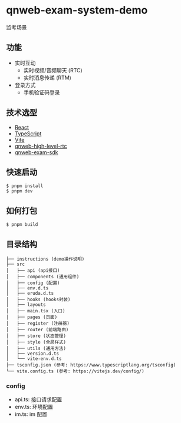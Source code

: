# qnweb-exam-system-demo

监考场景

## 功能

* 实时互动
    * 实时视频/音频聊天 (RTC)
    * 实时消息传递 (RTM)
* 登录方式
    * 手机验证码登录

## 技术选型

* [React](https://github.com/facebook/react)
* [TypeScript](https://github.com/microsoft/TypeScript)
* [Vite](https://github.com/vitejs/vite)
* [qnweb-high-level-rtc](./qnweb-high-level-rtc)
* [qnweb-exam-sdk](https://developer.qiniu.com/rtc/11856/exam-sdk)

## 快速启动

```shell
$ pnpm install
$ pnpm dev
```

## 如何打包

```shell
$ pnpm build
```

## 目录结构

```
├── instructions (demo操作说明)
├── src
│   ├── api (api接口)
│   ├── components (通用组件)
│   ├── config (配置)
│   ├── env.d.ts
│   ├── eruda.d.ts
│   ├── hooks (hooks封装)
│   ├── layouts 
│   ├── main.tsx (入口)
│   ├── pages (页面)
│   ├── register (注册器)
│   ├── router (前端路由)
│   ├── store (状态管理)
│   ├── style (全局样式)
│   ├── utils (通用方法)
│   ├── version.d.ts
│   └── vite-env.d.ts
├── tsconfig.json (参考: https://www.typescriptlang.org/tsconfig)
└── vite.config.ts (参考: https://vitejs.dev/config/)
```

### config 

* api.ts: 接口请求配置
* env.ts: 环境配置
* im.ts: im 配置


